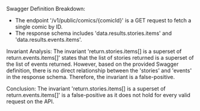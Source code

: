 Swagger Definition Breakdown:
- The endpoint '/v1/public/comics/{comicId}' is a GET request to fetch a single comic by ID.
- The response schema includes 'data.results.stories.items' and 'data.results.events.items'.

Invariant Analysis:
The invariant 'return.stories.items[] is a superset of return.events.items[]' states that the list of stories returned is a superset of the list of events returned. However, based on the provided Swagger definition, there is no direct relationship between the 'stories' and 'events' in the response schema. Therefore, the invariant is a false-positive.

Conclusion:
The invariant 'return.stories.items[] is a superset of return.events.items[]' is a false-positive as it does not hold for every valid request on the API.
